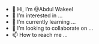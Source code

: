 - 👋 Hi, I’m @Abdul Wakeel
- 👀 I’m interested in ...
- 🌱 I’m currently learning ...
- 💞️ I’m looking to collaborate on ...
- 📫 How to reach me ...

<!---
Abdul Wakeel is a ✨ special ✨ repository because its `README.md` (this file) appears on your GitHub profile.
You can click the Preview link to take a look at your changes.
--->
